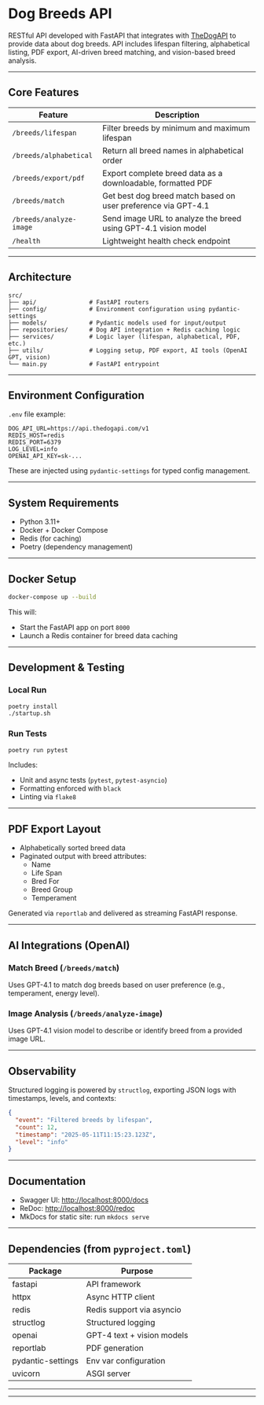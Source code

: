 # Dog Breeds API

RESTful API developed with FastAPI that integrates with [TheDogAPI](https://thedogapi.com) to provide data about dog breeds. 
API includes lifespan filtering, alphabetical listing, PDF export, AI-driven breed matching, and vision-based breed analysis.

---

## Core Features

| Feature                        | Description                                                                 |
|-------------------------------|-----------------------------------------------------------------------------|
| `/breeds/lifespan`            | Filter breeds by minimum and maximum lifespan                              |
| `/breeds/alphabetical`        | Return all breed names in alphabetical order                               |
| `/breeds/export/pdf`          | Export complete breed data as a downloadable, formatted PDF                |
| `/breeds/match`               | Get best dog breed match based on user preference via GPT-4.1              |
| `/breeds/analyze-image`       | Send image URL to analyze the breed using GPT-4.1 vision model             |
| `/health`                     | Lightweight health check endpoint                                          |

---

## Architecture

```
src/
├── api/               # FastAPI routers
├── config/            # Environment configuration using pydantic-settings
├── models/            # Pydantic models used for input/output
├── repositories/      # Dog API integration + Redis caching logic
├── services/          # Logic layer (lifespan, alphabetical, PDF, etc.)
├── utils/             # Logging setup, PDF export, AI tools (OpenAI GPT, vision)
└── main.py            # FastAPI entrypoint
```

---

## Environment Configuration

`.env` file example:

```env
DOG_API_URL=https://api.thedogapi.com/v1
REDIS_HOST=redis
REDIS_PORT=6379
LOG_LEVEL=info
OPENAI_API_KEY=sk-...
```

These are injected using `pydantic-settings` for typed config management.

---

## System Requirements

- Python 3.11+
- Docker + Docker Compose
- Redis (for caching)
- Poetry (dependency management)

---

## Docker Setup

```bash
docker-compose up --build
```

This will:
- Start the FastAPI app on port `8000`
- Launch a Redis container for breed data caching

---

## Development & Testing

### Local Run

```bash
poetry install
./startup.sh
```

### Run Tests

```bash
poetry run pytest
```

Includes:
- Unit and async tests (`pytest`, `pytest-asyncio`)
- Formatting enforced with `black`
- Linting via `flake8`

---

## PDF Export Layout

- Alphabetically sorted breed data
- Paginated output with breed attributes:
  - Name
  - Life Span
  - Bred For
  - Breed Group
  - Temperament

Generated via `reportlab` and delivered as streaming FastAPI response.

---

## AI Integrations (OpenAI)

### Match Breed (`/breeds/match`)

Uses GPT-4.1 to match dog breeds based on user preference (e.g., temperament, energy level).

### Image Analysis (`/breeds/analyze-image`)

Uses GPT-4.1 vision model to describe or identify breed from a provided image URL.

---

## Observability

Structured logging is powered by `structlog`, exporting JSON logs with timestamps, levels, and contexts:

```json
{
  "event": "Filtered breeds by lifespan",
  "count": 12,
  "timestamp": "2025-05-11T11:15:23.123Z",
  "level": "info"
}
```

---

## Documentation

- Swagger UI: [http://localhost:8000/docs](http://localhost:8000/docs)
- ReDoc: [http://localhost:8000/redoc](http://localhost:8000/redoc)
- MkDocs for static site: run `mkdocs serve`

---

## Dependencies (from `pyproject.toml`)

| Package           | Purpose                        |
|-------------------|--------------------------------|
| fastapi           | API framework                  |
| httpx             | Async HTTP client              |
| redis             | Redis support via asyncio      |
| structlog         | Structured logging             |
| openai            | GPT-4 text + vision models     |
| reportlab         | PDF generation                 |
| pydantic-settings | Env var configuration          |
| uvicorn           | ASGI server                    |

---



---
